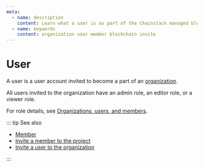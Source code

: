 ```yaml
---
meta:
  - name: description
    content: Learn what a user is as part of the Chainstack managed blockchain services.
  - name: keywords
    content: organization user member blockchain invite
---
```


# User

A user is a user account invited to become a part of an [organization](/glossary/organization).

All users invited to the organization have an admin role, an editor role, or a viewer role.

For role details, see <a href="https://support.chainstack.com/hc/en-us/articles/900001563563" target="_blank">Organizations, users, and members</a>.

::: tip See also

* [Member](/glossary/member)
* [Invite a member to the project](/platform/invite-a-member-to-the-project)
* [Invite a user to the organization](/platform/invite-a-user-to-the-organization)

:::
